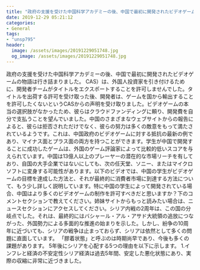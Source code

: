 ```yaml
---
title: "政府の支援を受けた中国科学アカデミーの後、中国で最初に開発されたビデオゲームの物語は行き詰まりました。"
date: 2019-12-29 05:21:12
categories:
- General
tags:
- "unsp795"
header:
  image: /assets/images/20191229051748.jpg
  og_image: /assets/images/20191229051748.jpg
---
```


政府の支援を受けた中国科学アカデミーの後、中国で最初に開発されたビデオゲームの物語は行き詰まりました。 CAS）は、外国人投資家を引き付けるために、開発者チームがタイトルをエクスポートすることを許可しませんでした。タイトルを出荷する許可を受け取った後、開発者は、ゲームを国から輸出することを許可したくないというCASからの声明を受け取りました。ビデオゲームの本当の選択肢がなかったため、彼らはクラウドファンディングに頼り、開発費を自分で支払うことを望んでいました。中国のさまざまなウェブサイトからの報告によると、彼らは拒否されただけでなく、彼らの努力は多くの敵意をもって満たされているようです。これは、中国政府のビデオゲームに対する抵抗の最新の例であり、マイナス面とプラス面の両方を持つことができます。学生が中国で開発することに成功したゲームは、外国のゲーム評論家によって比較的低いスコアを与えられています。中国は13億人以上のプレーヤーの潜在的な市場リーチを有しており、自国の大手企業ではないにしても、次の任天堂、ソニー、またはマイクロソフトに変身する可能性があります。以下のビデオでは、中国の学生がビデオゲームの目標を達成した方法と、それが最終的に消費者市場に到達する方法について、もう少し詳しく説明しています。特に中国の学生によって開発されている場合、中国はより多くのビデオゲームの制作を許可すべきだと思いますか？下のコメントセクションで教えてください。姉妹サイトからもっと読みたい場合は、ニュースセクションにアクセスしてください。シリア内戦の2周年は、この国の分岐点でした。それは、最終的にはバシャール・アル・アサド大統領の追放につながった、外国勢力による多面的な推進の始まりを示した。しかし、紛争の10周年に近づいても、シリアの戦争は止まっておらず、シリアは依然として多くの問題に直面しています。 「膠着状態」と呼ぶのは時期尚早であり、今後も多くの課題があります。 5年後にシリアを心配する5つの理由を以下に示します。 1.インフレと経済の不安定性シリア経済は過去5年間、安定した悪化状態にあり、実際の収縮に非常に近づきました。

